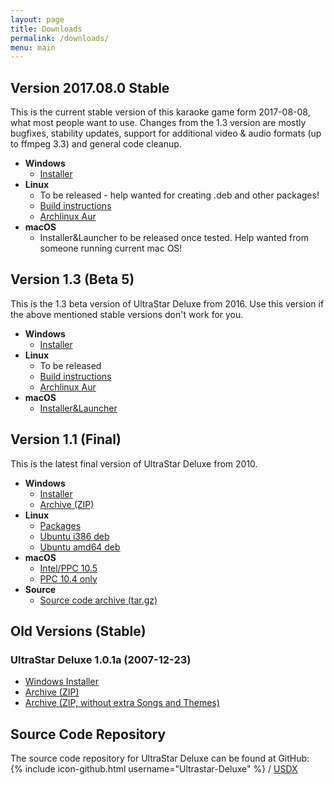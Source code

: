 ```yaml
---
layout: page
title: Downloads
permalink: /downloads/
menu: main
---
```


## Version 2017.08.0 Stable

This is the current stable version of this karaoke game form 2017-08-08, what most people want to use. Changes from the 1.3 version are mostly bugfixes, stability updates, support for additional video & audio formats (up to ffmpeg 3.3) and general code cleanup.

*  __Windows__
   - [Installer](https://github.com/UltraStar-Deluxe/USDX/releases/download/v2017.8.0/UltraStar.Deluxe_v2017.8.0.stable_installer.exe)
*  __Linux__
   - To be released - help wanted for creating .deb and other packages!
   - [Build instructions](https://github.com/UltraStar-Deluxe/USDX#compiling-on-linuxbsd-using-make)
   - [Archlinux Aur](https://aur.archlinux.org/packages/ultrastardx-git)
*  __macOS__
   - Installer&Launcher to be released once tested. Help wanted from someone running current mac OS!


## Version 1.3 (Beta 5)

This is the 1.3 beta version of UltraStar Deluxe from 2016. Use this version if the above mentioned stable versions don't work for you.


*  __Windows__
   - [Installer](https://github.com/UltraStar-Deluxe/USDX/releases/download/v1.3.5-beta/UltraStar.Deluxe_v1.3.5.beta_installer.exe)
*  __Linux__
   - To be released
   - [Build instructions](https://github.com/UltraStar-Deluxe/USDX#compiling-on-linuxbsd-using-make)
   - [Archlinux Aur](https://aur.archlinux.org/packages/ultrastardx-git)
*  __macOS__
   - [Installer&Launcher](https://yaycdn.de/builds/osx/usdx/usdx_1_3_5_2017-02-27.dmg)

## Version 1.1 (Final)

This is the latest final version of UltraStar Deluxe from 2010.

*  __Windows__
   - [Installer](https://sourceforge.net/projects/ultrastardx/files/UltraStar%20Deluxe/Version%201.1%20final/ultrastardx-1.1-installer-full.exe/)
   - [Archive (ZIP)](https://sourceforge.net/projects/ultrastardx/files/UltraStar%20Deluxe/Version%201.1%20final/ultrastardx-1.1-full.zip/download)
*  __Linux__
   - [Packages](https://launchpad.net/~tobydox/+archive/ultrastardx/+packages)
   - [Ubuntu i386 deb](https://launchpad.net/~tobydox/+archive/ultrastardx/+files/ultrastar-deluxe_1.1.0-4_i386.deb)
   - [Ubuntu amd64 deb](https://launchpad.net/~tobydox/+archive/ultrastardx/+files/ultrastar-deluxe_1.1.0-4_amd64.deb)
*  __macOS__
   - [Intel/PPC 10.5](http://sourceforge.net/projects/ultrastardx/files/UltraStar%20Deluxe/Version%201.1%20final/UltraStarDeluxe-1.1.dmg/download)
   - [PPC 10.4 only](http://sourceforge.net/projects/ultrastardx/files/UltraStar%20Deluxe/Version%201.1%20final/UltraStarDeluxe-1.1%20%20%2810.4-PowerPC%29.dmg/download)
*  __Source__
   - [Source code archive (tar.gz)](http://sourceforge.net/projects/ultrastardx/files/UltraStar%20Deluxe/Version%201.1%20final/Sources/ultrastardx-1.1-src.tar.gz/download)

## Old Versions (Stable)

### UltraStar Deluxe 1.0.1a (2007-12-23)

*  [Windows Installer](http://downloads.sourceforge.net/ultrastardx/ultrastardx-101a-installer-full.exe)
*  [Archive (ZIP)](http://downloads.sourceforge.net/ultrastardx/ultrastardx-101a-full.zip)
*  [Archive (ZIP, without extra Songs and Themes)](http://downloads.sourceforge.net/ultrastardx/ultrastardx-101a-lite.zip)

## Source Code Repository

The source code repository for UltraStar Deluxe can be found at GitHub:  
{% include icon-github.html username="Ultrastar-Deluxe" %} /
[USDX](https://github.com/Ultrastar-Deluxe/USDX)
